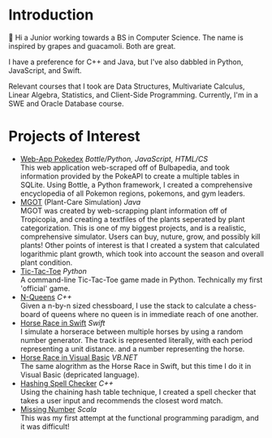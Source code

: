 # Introduction
👋 Hi a Junior working towards a BS in Computer Science. The name is inspired by grapes and guacamoli. Both are great.

I have a preference for C++ and Java, but I've also dabbled in Python, JavaScript, and Swift. 

Relevant courses that I took are Data Structures, Multivariate Calculus, Linear Algebra, Statistics, and Client-Side Programming. Currently, I'm in a SWE and Oracle Database course.

# Projects of Interest
- [Web-App Pokedex](https://github.com/grapemoli/PokeDex) *Bottle/Python, JavaScript, HTML/CS*
<br>This web application web-scraped off of Bulbapedia, and took information provided by the PokeAPI to create a multiple tables in SQLite. Using Bottle, a Python framework, I created a comprehensive encyclopedia of all Pokemon regions, pokemons, and gym leaders.
- [MGOT](https://github.com/grapemoli/MGOT) (Plant-Care Simulation) *Java*
<br>MGOT was created by web-scrapping plant information off of Tropicopia, and creating a textfiles of the plants seperated by plant categorization. This is one of my biggest projects, and is a realistic, comprehensive  simulator. Users can buy, nuture, grow, and possibly kill plants! Other points of interest is that I created a system that calculated logarithmic plant growth, which took into account the season and overall plant condition. 
- [Tic-Tac-Toe](https://github.com/grapemoli/Tic-Tac-Toe) *Python*
<br>A command-line Tic-Tac-Toe game made in Python. Technically my first 'official' game.
- [N-Queens](https://github.com/grapemoli/NQueens) *C++*
<br>Given a n-by-n sized chessboard, I use the stack to calculate a chess-board of queens where no queen is in immediate reach of one another. 
- [Horse Race in Swift](https://github.com/grapemoli/horseRaceSwift) *Swift*
<br>I simulate a horserace between multiple horses by using a random number generator. The track is represented literally, with each period representing a unit distance. and a number representing the horse. 
- [Horse Race in Visual Basic](https://github.com/grapemoli/horseRaceVB) *VB.NET*
<br>The same alogrithm as the Horse Race in Swift, but this time I do it in Visual Basic (depricated language). 
- [Hashing Spell Checker](https://github.com/grapemoli/spellChecker) *C++*
<br>Using the chaining hash table technique, I created a spell checker that takes a user input and recommends the closest word match. 
- [Missing Number](https://github.com/grapemoli/missingNumber) *Scala*
<br>This was my first attempt at the functional programming paradigm, and it was difficult!
